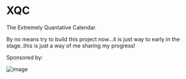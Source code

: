 # XQC
The Extremely Quantative Calendar.

By no means try to build this project now...it is just way to early in the stage..this is just a way of me sharing my progress!

Sponsored by:


![image](https://github.com/user-attachments/assets/a565830c-8475-42f0-a68c-739b2034c026)
